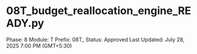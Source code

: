 # 08T_budget_reallocation_engine_READY.py

Phase: 8
Module: T
Prefix: 08T_
Status: Approved
Last Updated: July 28, 2025 7:00 PM (GMT+5:30)
